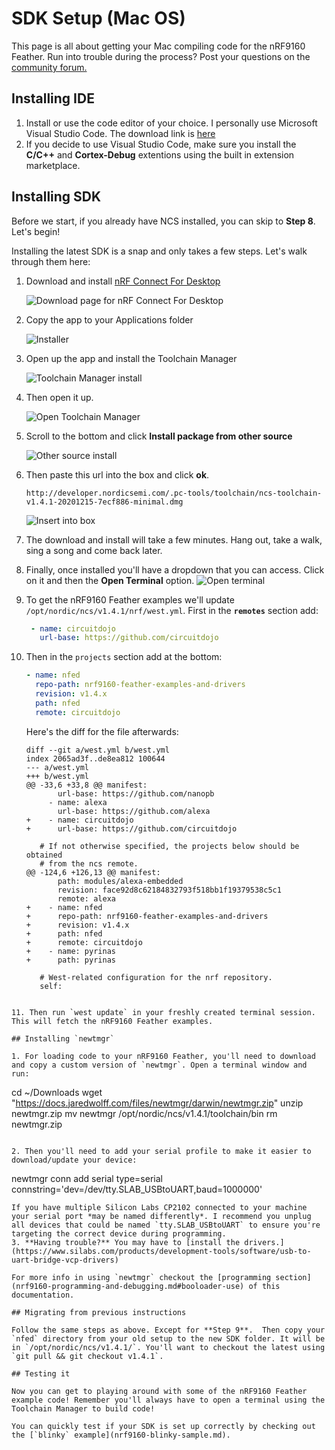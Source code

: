 # SDK Setup (Mac OS)

This page is all about getting your Mac compiling code for the nRF9160 Feather. Run into trouble during the process? Post your questions on the [community forum.](https://community.jaredwolff.com)

## Installing IDE
1. Install or use the code editor of your choice. I personally use Microsoft Visual Studio Code. The download link is [here](https://code.visualstudio.com/docs/?dv=osx)
1. If you decide to use Visual Studio Code, make sure you install the **C/C++** and **Cortex-Debug** extentions using the built in extension marketplace.

## Installing SDK

Before we start, if you already have NCS installed, you can skip to **Step 8**. Let's begin!

Installing the latest SDK is a snap and only takes a few steps. Let's walk through them here:

1. Download and install [nRF Connect For Desktop](https://www.nordicsemi.com/Software-and-tools/Development-Tools/nRF-Connect-for-desktop/Download#infotabs)
   
   ![Download page for nRF Connect For Desktop](img/sdk-setup-mac/nrf-connect-desktop-download.png)

2. Copy the app to your Applications folder

   ![Installer](img/sdk-setup-mac/copy-to-appliations.png)

3. Open up the app and install the Toolchain Manager

   ![Toolchain Manager install](img/sdk-setup-mac/toolchain-manager.png)

4. Then open it up.

   ![Open Toolchain Manager](img/sdk-setup-mac/open-toolchain-manager.png)

5. Scroll to the bottom and click **Install package from other source**

   ![Other source install](img/sdk-setup-mac/other-source-install.png)

6. Then paste this url into the box and click **ok**.

   ```
   http://developer.nordicsemi.com/.pc-tools/toolchain/ncs-toolchain-v1.4.1-20201215-7ecf886-minimal.dmg
   ```

   ![Insert into box](img/sdk-setup-mac/path-to-sdk-toolchain.png)

7. The download and install will take a few minutes. Hang out, take a walk, sing a song and come back later.
8. Finally, once installed you'll have a dropdown that you can access. Click on it and then the **Open Terminal** option.
   ![Open terminal](img/sdk-setup-mac/open-terminal.png)

9. To get the nRF9160 Feather examples we'll update `/opt/nordic/ncs/v1.4.1/nrf/west.yml`. First in the **`remotes`** section add:

   ```yaml
    - name: circuitdojo
      url-base: https://github.com/circuitdojo
   ```


10. Then in the `projects` section add at the bottom:

    ```yaml
    - name: nfed
      repo-path: nrf9160-feather-examples-and-drivers
      revision: v1.4.x
      path: nfed
      remote: circuitdojo
    ```
    
    Here's the diff for the file afterwards:

    ```
    diff --git a/west.yml b/west.yml
    index 2065ad3f..de8ea812 100644
    --- a/west.yml
    +++ b/west.yml
    @@ -33,6 +33,8 @@ manifest:
           url-base: https://github.com/nanopb
         - name: alexa
           url-base: https://github.com/alexa
    +    - name: circuitdojo
    +      url-base: https://github.com/circuitdojo
     
       # If not otherwise specified, the projects below should be obtained
       # from the ncs remote.
    @@ -124,6 +126,13 @@ manifest:
           path: modules/alexa-embedded
           revision: face92d8c62184832793f518bb1f19379538c5c1
           remote: alexa
    +    - name: nfed
    +      repo-path: nrf9160-feather-examples-and-drivers
    +      revision: v1.4.x
    +      path: nfed
    +      remote: circuitdojo
    +    - name: pyrinas
    +      path: pyrinas
     
       # West-related configuration for the nrf repository.
       self:
   ```

11. Then run `west update` in your freshly created terminal session. This will fetch the nRF9160 Feather examples.

## Installing `newtmgr`

1. For loading code to your nRF9160 Feather, you'll need to download and copy a custom version of `newtmgr`. Open a terminal window and run:

   ```
   cd ~/Downloads
   wget "https://docs.jaredwolff.com/files/newtmgr/darwin/newtmgr.zip"
   unzip newtmgr.zip
   mv newtmgr /opt/nordic/ncs/v1.4.1/toolchain/bin
   rm newtmgr.zip
   ```

2. Then you'll need to add your serial profile to make it easier to download/update your device:
   ```
   newtmgr conn add serial type=serial connstring='dev=/dev/tty.SLAB_USBtoUART,baud=1000000'
   ```
   If you have multiple Silicon Labs CP2102 connected to your machine your serial port *may be named differently*. I recommend you unplug all devices that could be named `tty.SLAB_USBtoUART` to ensure you're targeting the correct device during programming.
3. **Having trouble?** You may have to [install the drivers.](https://www.silabs.com/products/development-tools/software/usb-to-uart-bridge-vcp-drivers)

For more info in using `newtmgr` checkout the [programming section](nrf9160-programming-and-debugging.md#booloader-use) of this documentation.

## Migrating from previous instructions

Follow the same steps as above. Except for **Step 9**.  Then copy your `nfed` directory from your old setup to the new SDK folder. It will be in `/opt/nordic/ncs/v1.4.1/`. You'll want to checkout the latest using `git pull && git checkout v1.4.1`. 

## Testing it

Now you can get to playing around with some of the nRF9160 Feather example code! Remember you'll always have to open a terminal using the Toolchain Manager to build code!

You can quickly test if your SDK is set up correctly by checking out the [`blinky` example](nrf9160-blinky-sample.md).